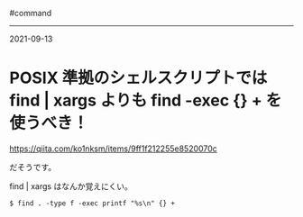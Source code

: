 #command 

---
2021-09-13

# POSIX 準拠のシェルスクリプトでは find | xargs よりも find -exec {} + を使うべき！

https://qiita.com/ko1nksm/items/9ff1f212255e8520070c

だそうです。

find | xargs はなんか覚えにくい。

```shell
$ find . -type f -exec printf "%s\n" {} +
```

